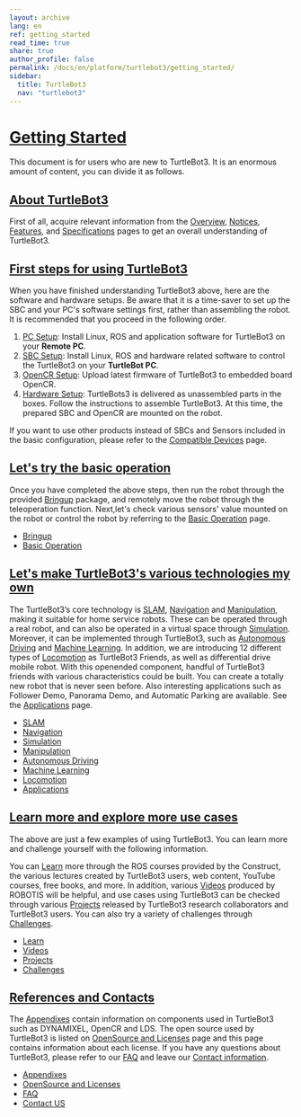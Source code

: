```yaml
---
layout: archive
lang: en
ref: getting_started
read_time: true
share: true
author_profile: false
permalink: /docs/en/platform/turtlebot3/getting_started/
sidebar:
  title: TurtleBot3
  nav: "turtlebot3"
---
```


<div style="counter-reset: h1 4"></div>

# [Getting Started](#getting-started)
This document is for users who are new to TurtleBot3. It is an enormous amount of content, you can divide it as follows.

## [About TurtleBot3](#about-turtlebot3)
First of all, acquire relevant information from the [Overview][overview], [Notices][notices], [Features][features], and [Specifications][specifications] pages to get an overall understanding of TurtleBot3.

## [First steps for using TurtleBot3](#first-steps-for-using-turtlebot3)
When you have finished understanding TurtleBot3 above, here are the software and hardware setups. Be aware that it is a time-saver to set up the SBC and your PC's software settings first, rather than assembling the robot. It is recommended that you proceed in the following order.

1. [PC Setup][pc_setup]: Install Linux, ROS and application software for TurtleBot3 on your **Remote PC**.
2. [SBC Setup][sbc_setup]: Install Linux, ROS and hardware related software to control the TurtleBot3 on your **TurtleBot PC**.
3. [OpenCR Setup][opencr_setup]: Upload latest firmware of TurtleBot3 to embedded board OpenCR.
4. [Hardware Setup][hardware_setup]: TurtleBots3 is delivered as unassembled parts in the boxes. Follow the instructions to assemble TurtleBot3. At this time, the prepared SBC and OpenCR are mounted on the robot.

If you want to use other products instead of SBCs and Sensors included in the basic configuration, please refer to the [Compatible Devices][compatible_devices] page. 

## [Let's try the basic operation](#lets-try-the-basic-operation)
Once you have completed the above steps, then run the robot through the provided [Bringup][bringup] package, and remotely move the robot through the teleoperation function. Next,let's check various sensors' value mounted on the robot or control the robot by referring to the [Basic Operation][basic_operation] page.

- [Bringup][bringup]
- [Basic Operation][basic_operation]

## [Let's make TurtleBot3's various technologies my own](#lets-make-turtlebot3s-various-technologies-my-own)
The TurtleBot3’s core technology is [SLAM][slam], [Navigation][navigation] and [Manipulation][manipulation], making it suitable for home service robots. These can be operated through a real robot, and can also be operated in a virtual space through [Simulation][simulation]. Moreover, it can be implemented through TurtleBot3, such as [Autonomous Driving][autonomous_driving] and [Machine Learning][machine_learning]. In addition, we are introducing 12 different types of [Locomotion][locomotion] as TurtleBot3 Friends, as well as differential drive mobile robot. With this openended component, handful of TurtleBot3 friends with various characteristics could be built. You can create a totally new robot that is never seen before. Also interesting applications such as Follower Demo, Panorama Demo, and Automatic Parking are available. See the [Applications][applications] page.

- [SLAM][slam]
- [Navigation][navigation]
- [Simulation][simulation]
- [Manipulation][manipulation]
- [Autonomous Driving][autonomous_driving]
- [Machine Learning][machine_learning]
- [Locomotion][locomotion]
- [Applications][applications]

## [Learn more and explore more use cases](#learn-more-and-explore-more-use-cases)
The above are just a few examples of using TurtleBot3. You can learn more and challenge yourself with the following information.

You can [Learn][learn] more through the ROS courses provided by the Construct, the various lectures created by TurtleBot3 users, web content, YouTube courses, free books, and more. In addition, various [Videos][videos] produced by ROBOTIS will be helpful, and use cases using TurtleBot3 can be checked through various [Projects][projects] released by TurtleBot3 research collaborators and TurtleBot3 users. You can also try a variety of challenges through [Challenges][challenges].

- [Learn][learn]
- [Videos][videos]
- [Projects][projects]
- [Challenges][challenges]

## [References and Contacts](#references-and-contacts)
The [Appendixes][appendixes] contain information on components used in TurtleBot3 such as DYNAMIXEL, OpenCR and LDS. The open source used by TurtleBot3 is listed on [OpenSource and Licenses][opensource_and_licenses] page and this page contains information about each license. If you have any questions about TurtleBot3, please refer to our [FAQ][faq] and leave our [Contact information][contact_us].

- [Appendixes][appendixes]
- [OpenSource and Licenses][opensource_and_licenses]
- [FAQ][faq]
- [Contact US][contact_us]

[overview]: /docs/en/platform/turtlebot3/overview/
[notices]: /docs/en/platform/turtlebot3/notices/
[features]: /docs/en/platform/turtlebot3/features/
[specifications]: /docs/en/platform/turtlebot3/specifications/

[getting_started]: /docs/en/platform/turtlebot3/getting_started/

[setup]: /docs/en/platform/turtlebot3/setup/
[pc_setup]: /docs/en/platform/turtlebot3/pc_setup/
[sbc_setup]: /docs/en/platform/turtlebot3/sbc_setup/
[opencr_setup]: /docs/en/platform/turtlebot3/opencr_setup/
[hardware_setup]: /docs/en/platform/turtlebot3/hardware_setup/
[compatible_devices]: /docs/en/platform/turtlebot3/compatible_devices/

[bringup]: /docs/en/platform/turtlebot3/bringup/
[basic_operation]: /docs/en/platform/turtlebot3/basic_operation/

[slam]: /docs/en/platform/turtlebot3/slam/
[navigation]: /docs/en/platform/turtlebot3/navigation/
[simulation]: /docs/en/platform/turtlebot3/simulation/
[manipulation]: /docs/en/platform/turtlebot3/manipulation/
[autonomous_driving]: /docs/en/platform/turtlebot3/autonomous_driving/
[machine_learning]: /docs/en/platform/turtlebot3/machine_learning/
[locomotion]: /docs/en/platform/turtlebot3/locomotion/
[applications]: /docs/en/platform/turtlebot3/applications/

[learn]: /docs/en/platform/turtlebot3/learn/
[videos]: /docs/en/platform/turtlebot3/videos/
[projects]: /docs/en/platform/turtlebot3/projects/
[challenges]: /docs/en/platform/turtlebot3/challenges/

[appendixes]: /docs/en/platform/turtlebot3/appendixes/
[opensource_and_licenses]: /docs/en/platform/turtlebot3/opensource/
[faq]: /docs/en/platform/turtlebot3/faq/
[contact_us]: /docs/en/platform/turtlebot3/contact_us/
